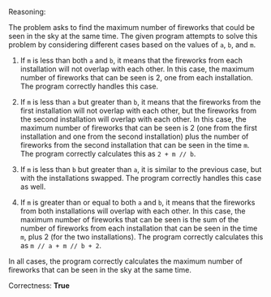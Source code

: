 Reasoning:

The problem asks to find the maximum number of fireworks that could be seen in the sky at the same time. The given program attempts to solve this problem by considering different cases based on the values of `a`, `b`, and `m`.

1. If `m` is less than both `a` and `b`, it means that the fireworks from each installation will not overlap with each other. In this case, the maximum number of fireworks that can be seen is 2, one from each installation. The program correctly handles this case.

2. If `m` is less than `a` but greater than `b`, it means that the fireworks from the first installation will not overlap with each other, but the fireworks from the second installation will overlap with each other. In this case, the maximum number of fireworks that can be seen is 2 (one from the first installation and one from the second installation) plus the number of fireworks from the second installation that can be seen in the time `m`. The program correctly calculates this as `2 + m // b`.

3. If `m` is less than `b` but greater than `a`, it is similar to the previous case, but with the installations swapped. The program correctly handles this case as well.

4. If `m` is greater than or equal to both `a` and `b`, it means that the fireworks from both installations will overlap with each other. In this case, the maximum number of fireworks that can be seen is the sum of the number of fireworks from each installation that can be seen in the time `m`, plus 2 (for the two installations). The program correctly calculates this as `m // a + m // b + 2`.

In all cases, the program correctly calculates the maximum number of fireworks that can be seen in the sky at the same time.

Correctness: **True**